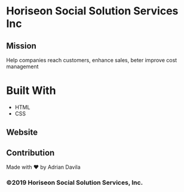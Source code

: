 # Horiseon Social Solution Services Inc

## Mission
Help companies reach customers, enhance sales, beter improve cost management

# Built With
* HTML
* CSS

## Website

## Contribution
Made with ❤️️ by Adrian Davila

### ©2019 Horiseon Social Solution Services, Inc.
